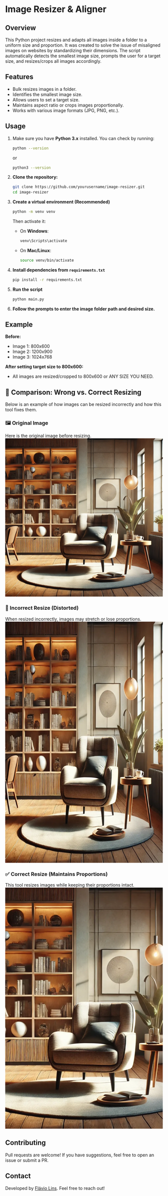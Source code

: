 # Image Resizer & Aligner

## Overview

This Python project resizes and adapts all images inside a folder to a uniform size and proportion. It was created to solve the issue of misaligned images on websites by standardizing their dimensions. The script automatically detects the smallest image size, prompts the user for a target size, and resizes/crops all images accordingly.

## Features

- Bulk resizes images in a folder.
- Identifies the smallest image size.
- Allows users to set a target size.
- Maintains aspect ratio or crops images proportionally.
- Works with various image formats (JPG, PNG, etc.).

## Usage

1. Make sure you have **Python 3.x** installed. You can check by running:

   ```sh
   python --version
   ```

   or

   ```sh
   python3 --version
   ```

2. **Clone the repository:**

   ```sh
   git clone https://github.com/yourusername/image-resizer.git
   cd image-resizer
   ```

3. **Create a virtual environment (Recommended)**
   ```sh
   python -m venv venv
   ```
   Then activate it:
   - On **Windows**:
     ```sh
     venv\Scripts\activate
     ```
   - On **Mac/Linux**:
     ```sh
     source venv/bin/activate
     ```
4. **Install dependencies from `requirements.txt`**
   ```sh
   pip install -r requirements.txt
   ```
5. **Run the script**
   ```sh
   python main.py
   ```
6. **Follow the prompts to enter the image folder path and desired size.**

## Example

**Before:**

- Image 1: 800x600
- Image 2: 1200x900
- Image 3: 1024x768

**After setting target size to 800x600:**

- All images are resized/cropped to 800x600 or ANY SIZE YOU NEED.

## 📸 Comparison: Wrong vs. Correct Resizing

Below is an example of how images can be resized incorrectly and how this tool fixes them.

### 🖼️ Original Image

Here is the original image before resizing.  
![Original Image](assets/original.webp)

### 🛑 Incorrect Resize (Distorted)

When resized incorrectly, images may stretch or lose proportions.  
![Incorrect Resize](assets/incorrect_original2.webp)

### ✅ Correct Resize (Maintains Proportions)

This tool resizes images while keeping their proportions intact.  
![Correctly Resized](assets/correct_adjusted_original.webp)

## Contributing

Pull requests are welcome! If you have suggestions, feel free to open an issue or submit a PR.

## Contact

Developed by [Flávio Lins](https://www.linkedin.com/in/flavio13lins/). Feel free to reach out!
